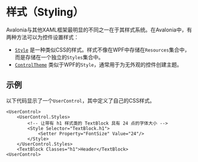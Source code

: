 # 样式（Styling）

Avalonia与其他XAML框架最明显的不同之一在于其样式系统。在Avalonia中，有两种方法可以为控件设置样式：

- [`Style`](../../basics/user-interface/styling) 是一种类似CSS的样式。样式不像在WPF中存储在`Resources`集合中，而是存储在一个独立的`Styles`集合中。
- [`ControlTheme`](../../basics/user-interface/styling/control-themes) 类似于WPF的`Style`，通常用于为无外观的控件创建主题。

## 示例

以下代码显示了一个`UserControl`，其中定义了自己的CSS样式。

```markup
<UserControl>
    <UserControl.Styles>
        <!-- 让带有 h1 样式类的 TextBlock 具有 24 点的字体大小 -->
        <Style Selector="TextBlock.h1">
            <Setter Property="FontSize" Value="24"/>
        </Style>
    </UserControl.Styles>
    <TextBlock Classes="h1">Header</TextBlock>
<UserControl>
```

